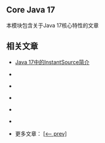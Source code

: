 ## Core Java 17

本模块包含关于Java 17核心特性的文章

## 相关文章

- [Java 17中的InstantSource简介](docs/Java17中的InstantSource简介.md)
- []()
- []()
- []()
- []()
- []()

- 更多文章： [[<-- prev]](../java16/README.md)